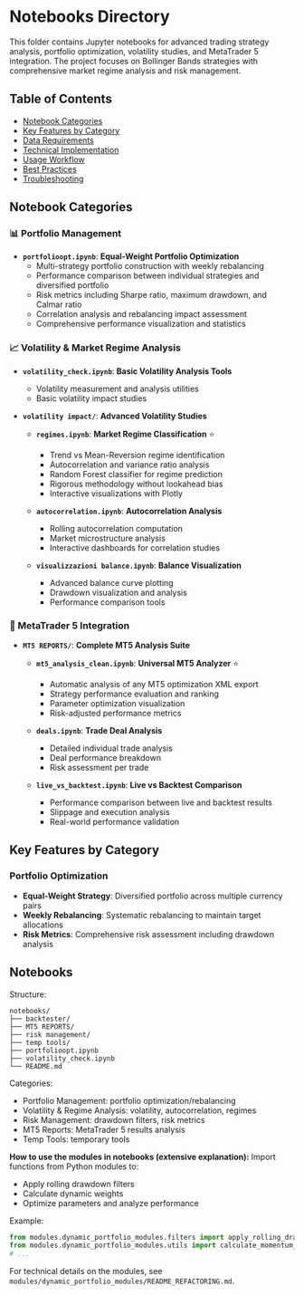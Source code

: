 # Notebooks Directory

This folder contains Jupyter notebooks for advanced trading strategy analysis, portfolio optimization, volatility studies, and MetaTrader 5 integration. The project focuses on Bollinger Bands strategies with comprehensive market regime analysis and risk management.

## Table of Contents
- [Notebook Categories](#notebook-categories)
- [Key Features by Category](#key-features-by-category)
- [Data Requirements](#data-requirements)
- [Technical Implementation](#technical-implementation)
- [Usage Workflow](#usage-workflow)
- [Best Practices](#best-practices)
- [Troubleshooting](#troubleshooting)

## Notebook Categories

### 📊 Portfolio Management
- **`portfolioopt.ipynb`**: **Equal-Weight Portfolio Optimization**
  - Multi-strategy portfolio construction with weekly rebalancing
  - Performance comparison between individual strategies and diversified portfolio
  - Risk metrics including Sharpe ratio, maximum drawdown, and Calmar ratio
  - Correlation analysis and rebalancing impact assessment
  - Comprehensive performance visualization and statistics

### 📈 Volatility & Market Regime Analysis
- **`volatility_check.ipynb`**: **Basic Volatility Analysis Tools**
  - Volatility measurement and analysis utilities
  - Basic volatility impact studies

- **`volatility impact/`**: **Advanced Volatility Studies**
  - **`regimes.ipynb`**: **Market Regime Classification** ⭐
    - Trend vs Mean-Reversion regime identification
    - Autocorrelation and variance ratio analysis
    - Random Forest classifier for regime prediction
    - Rigorous methodology without lookahead bias
    - Interactive visualizations with Plotly
  
  - **`autocorrelation.ipynb`**: **Autocorrelation Analysis**
    - Rolling autocorrelation computation
    - Market microstructure analysis
    - Interactive dashboards for correlation studies
  
  - **`visualizzazioni balance.ipynb`**: **Balance Visualization**
    - Advanced balance curve plotting
    - Drawdown visualization and analysis
    - Performance comparison tools

### 🔧 MetaTrader 5 Integration
- **`MT5 REPORTS/`**: **Complete MT5 Analysis Suite**
  - **`mt5_analysis_clean.ipynb`**: **Universal MT5 Analyzer** ⭐
    - Automatic analysis of any MT5 optimization XML export
    - Strategy performance evaluation and ranking
    - Parameter optimization visualization
    - Risk-adjusted performance metrics
  
  - **`deals.ipynb`**: **Trade Deal Analysis**
    - Detailed individual trade analysis
    - Deal performance breakdown
    - Risk assessment per trade
  
  - **`live_vs_backtest.ipynb`**: **Live vs Backtest Comparison**
    - Performance comparison between live and backtest results
    - Slippage and execution analysis
    - Real-world performance validation

## Key Features by Category

### Portfolio Optimization
- **Equal-Weight Strategy**: Diversified portfolio across multiple currency pairs
- **Weekly Rebalancing**: Systematic rebalancing to maintain target allocations
- **Risk Metrics**: Comprehensive risk assessment including drawdown analysis
## Notebooks

Structure:
```
notebooks/
├── backtester/
├── MT5 REPORTS/
├── risk management/
├── temp tools/
├── portfolioopt.ipynb
├── volatility_check.ipynb
└── README.md
```

Categories:
- Portfolio Management: portfolio optimization/rebalancing
- Volatility & Regime Analysis: volatility, autocorrelation, regimes
- Risk Management: drawdown filters, risk metrics
- MT5 Reports: MetaTrader 5 results analysis
- Temp Tools: temporary tools

**How to use the modules in notebooks (extensive explanation):**
Import functions from Python modules to:
- Apply rolling drawdown filters
- Calculate dynamic weights
- Optimize parameters and analyze performance

Example:
```python
from modules.dynamic_portfolio_modules.filters import apply_rolling_drawdown_filter
from modules.dynamic_portfolio_modules.utils import calculate_momentum_weights
# ...
```

For technical details on the modules, see `modules/dynamic_portfolio_modules/README_REFACTORING.md`.

